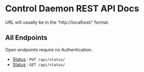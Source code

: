 # Control Daemon REST API Docs

URL will usually be in the 'http://localhost/' format.

## All Endpoints

Open endpoints require no Authentication.

* [Status](status/put.md) : `PUT /api/status/`
* [Status](status/get.md) : `GET /api/status/`

